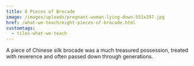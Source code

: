 ```yaml
---
title: 8 Pieces of Brocade
image: /images/uploads/pregnant-woman-lying-down-551x297.jpg
href: /what-we-teach/eight-pieces-of-brocade.html
customtags:
  - tiles-what-we-teach
---
```

A piece of Chinese silk brocade was a much treasured possession, treated with reverence and often passed down through generations.

